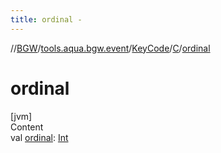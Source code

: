 ```yaml
---
title: ordinal -
---
```

//[BGW](../../../../index.md)/[tools.aqua.bgw.event](../../index.md)/[KeyCode](../index.md)/[C](index.md)/[ordinal](ordinal.md)



# ordinal  
[jvm]  
Content  
val [ordinal](ordinal.md): [Int](https://kotlinlang.org/api/latest/jvm/stdlib/kotlin/-int/index.html)  



